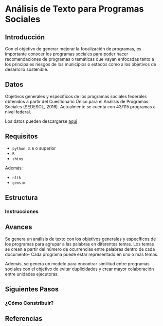 # Análisis de Texto para Programas Sociales

## Introducción
Con el objetivo de generar mejorar la focalización de programas, es importante conocer los programas sociales para poder hacer recomendaciones de programas o temáticas que vayan enfocadas tanto a los principales riesgos de los municipios o estados como a los objetivos de desarrollo sostenible.

## Datos
Objetivos generales y específicos de los programas sociales federales obtenidos a partir del Cuestionario Único para el Análisis de Programas Sociales (SEDESOL, 2016). Actualmente se cuenta con 43/115 programas a nivel federal.

Los datos pueden descargarse [aquí](https://s3-us-west-2.amazonaws.com/sedesol-open-data/cuaps_sedesol.csv)

## Requisitos
- `python 3.6` o superior
- `R`
- `shiny`

Además:
- `nltk`
- `gensim`

## Estructura


### Instrucciones

## Avances
Se genera un análisis de texto con los objetivos generales y específicos de los programas para agrupar a las palabras en diferentes temas. Los temas se crean a partir del número de ocurrencias entre palabras dentro de cada documento- Cada programa puede estar representado en uno o más temas. 

Además, se genera un modelo para encontrar similitud entre programas sociales con el objetivo de evitar duplicidades y crear mayor colaboración entre unidades ejecutoras. 

## Siguientes Pasos

### ¿Cómo Constribuir?


## Referencias
